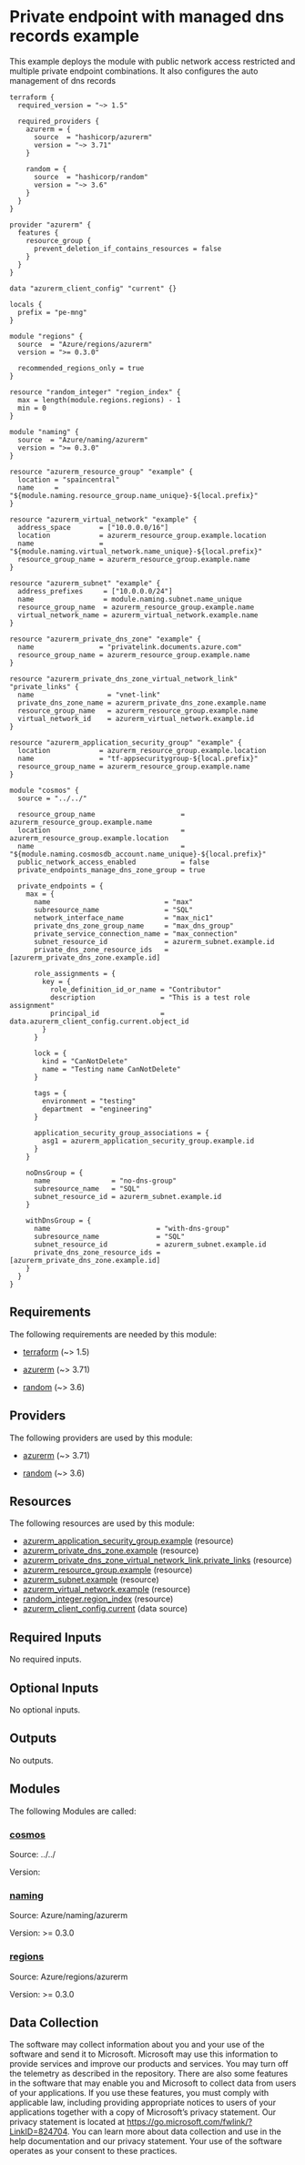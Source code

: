 <!-- BEGIN_TF_DOCS -->
# Private endpoint with managed dns records example

This example deploys the module with public network access restricted and multiple private endpoint combinations. It also configures the auto management of dns records

```hcl
terraform {
  required_version = "~> 1.5"

  required_providers {
    azurerm = {
      source  = "hashicorp/azurerm"
      version = "~> 3.71"
    }

    random = {
      source  = "hashicorp/random"
      version = "~> 3.6"
    }
  }
}

provider "azurerm" {
  features {
    resource_group {
      prevent_deletion_if_contains_resources = false
    }
  }
}

data "azurerm_client_config" "current" {}

locals {
  prefix = "pe-mng"
}

module "regions" {
  source  = "Azure/regions/azurerm"
  version = ">= 0.3.0"

  recommended_regions_only = true
}

resource "random_integer" "region_index" {
  max = length(module.regions.regions) - 1
  min = 0
}

module "naming" {
  source  = "Azure/naming/azurerm"
  version = ">= 0.3.0"
}

resource "azurerm_resource_group" "example" {
  location = "spaincentral"
  name     = "${module.naming.resource_group.name_unique}-${local.prefix}"
}

resource "azurerm_virtual_network" "example" {
  address_space       = ["10.0.0.0/16"]
  location            = azurerm_resource_group.example.location
  name                = "${module.naming.virtual_network.name_unique}-${local.prefix}"
  resource_group_name = azurerm_resource_group.example.name
}

resource "azurerm_subnet" "example" {
  address_prefixes     = ["10.0.0.0/24"]
  name                 = module.naming.subnet.name_unique
  resource_group_name  = azurerm_resource_group.example.name
  virtual_network_name = azurerm_virtual_network.example.name
}

resource "azurerm_private_dns_zone" "example" {
  name                = "privatelink.documents.azure.com"
  resource_group_name = azurerm_resource_group.example.name
}

resource "azurerm_private_dns_zone_virtual_network_link" "private_links" {
  name                  = "vnet-link"
  private_dns_zone_name = azurerm_private_dns_zone.example.name
  resource_group_name   = azurerm_resource_group.example.name
  virtual_network_id    = azurerm_virtual_network.example.id
}

resource "azurerm_application_security_group" "example" {
  location            = azurerm_resource_group.example.location
  name                = "tf-appsecuritygroup-${local.prefix}"
  resource_group_name = azurerm_resource_group.example.name
}

module "cosmos" {
  source = "../../"

  resource_group_name                     = azurerm_resource_group.example.name
  location                                = azurerm_resource_group.example.location
  name                                    = "${module.naming.cosmosdb_account.name_unique}-${local.prefix}"
  public_network_access_enabled           = false
  private_endpoints_manage_dns_zone_group = true

  private_endpoints = {
    max = {
      name                            = "max"
      subresource_name                = "SQL"
      network_interface_name          = "max_nic1"
      private_dns_zone_group_name     = "max_dns_group"
      private_service_connection_name = "max_connection"
      subnet_resource_id              = azurerm_subnet.example.id
      private_dns_zone_resource_ids   = [azurerm_private_dns_zone.example.id]

      role_assignments = {
        key = {
          role_definition_id_or_name = "Contributor"
          description                = "This is a test role assignment"
          principal_id               = data.azurerm_client_config.current.object_id
        }
      }

      lock = {
        kind = "CanNotDelete"
        name = "Testing name CanNotDelete"
      }

      tags = {
        environment = "testing"
        department  = "engineering"
      }

      application_security_group_associations = {
        asg1 = azurerm_application_security_group.example.id
      }
    }

    noDnsGroup = {
      name               = "no-dns-group"
      subresource_name   = "SQL"
      subnet_resource_id = azurerm_subnet.example.id
    }

    withDnsGroup = {
      name                          = "with-dns-group"
      subresource_name              = "SQL"
      subnet_resource_id            = azurerm_subnet.example.id
      private_dns_zone_resource_ids = [azurerm_private_dns_zone.example.id]
    }
  }
}
```

<!-- markdownlint-disable MD033 -->
## Requirements

The following requirements are needed by this module:

- <a name="requirement_terraform"></a> [terraform](#requirement\_terraform) (~> 1.5)

- <a name="requirement_azurerm"></a> [azurerm](#requirement\_azurerm) (~> 3.71)

- <a name="requirement_random"></a> [random](#requirement\_random) (~> 3.6)

## Providers

The following providers are used by this module:

- <a name="provider_azurerm"></a> [azurerm](#provider\_azurerm) (~> 3.71)

- <a name="provider_random"></a> [random](#provider\_random) (~> 3.6)

## Resources

The following resources are used by this module:

- [azurerm_application_security_group.example](https://registry.terraform.io/providers/hashicorp/azurerm/latest/docs/resources/application_security_group) (resource)
- [azurerm_private_dns_zone.example](https://registry.terraform.io/providers/hashicorp/azurerm/latest/docs/resources/private_dns_zone) (resource)
- [azurerm_private_dns_zone_virtual_network_link.private_links](https://registry.terraform.io/providers/hashicorp/azurerm/latest/docs/resources/private_dns_zone_virtual_network_link) (resource)
- [azurerm_resource_group.example](https://registry.terraform.io/providers/hashicorp/azurerm/latest/docs/resources/resource_group) (resource)
- [azurerm_subnet.example](https://registry.terraform.io/providers/hashicorp/azurerm/latest/docs/resources/subnet) (resource)
- [azurerm_virtual_network.example](https://registry.terraform.io/providers/hashicorp/azurerm/latest/docs/resources/virtual_network) (resource)
- [random_integer.region_index](https://registry.terraform.io/providers/hashicorp/random/latest/docs/resources/integer) (resource)
- [azurerm_client_config.current](https://registry.terraform.io/providers/hashicorp/azurerm/latest/docs/data-sources/client_config) (data source)

<!-- markdownlint-disable MD013 -->
## Required Inputs

No required inputs.

## Optional Inputs

No optional inputs.

## Outputs

No outputs.

## Modules

The following Modules are called:

### <a name="module_cosmos"></a> [cosmos](#module\_cosmos)

Source: ../../

Version:

### <a name="module_naming"></a> [naming](#module\_naming)

Source: Azure/naming/azurerm

Version: >= 0.3.0

### <a name="module_regions"></a> [regions](#module\_regions)

Source: Azure/regions/azurerm

Version: >= 0.3.0

<!-- markdownlint-disable-next-line MD041 -->
## Data Collection

The software may collect information about you and your use of the software and send it to Microsoft. Microsoft may use this information to provide services and improve our products and services. You may turn off the telemetry as described in the repository. There are also some features in the software that may enable you and Microsoft to collect data from users of your applications. If you use these features, you must comply with applicable law, including providing appropriate notices to users of your applications together with a copy of Microsoft’s privacy statement. Our privacy statement is located at <https://go.microsoft.com/fwlink/?LinkID=824704>. You can learn more about data collection and use in the help documentation and our privacy statement. Your use of the software operates as your consent to these practices.
<!-- END_TF_DOCS -->